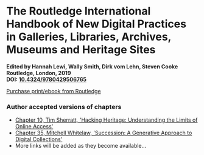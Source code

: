 # The Routledge International Handbook of New Digital Practices in Galleries, Libraries, Archives, Museums and Heritage Sites

**Edited by Hannah Lewi, Wally Smith, Dirk vom Lehn, Steven Cooke  
Routledge, London, 2019  
DOI: [10.4324/9780429506765](https://doi.org/10.4324/9780429506765)**

[Purchase print/ebook from Routledge](https://www.routledge.com/The-Routledge-International-Handbook-of-New-Digital-Practices-in-Galleries/Lewi-Smith-vom-Lehn-Cooke/p/book/9780429506765)

### Author accepted versions of chapters

* [Chapter 10, Tim Sherratt, 'Hacking Heritage: Understanding the Limits of Online Access'](https://timsherratt.org/blog/hacking-heritage/)
* [Chapter 35, Mitchell Whitelaw, 'Succession: A Generative Approach to Digital Collections'](http://mtchl.net/assets/Succession-Case-Study-Author-Accepted.pdf)
* More links will be added as they become available...
